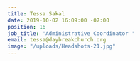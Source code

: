 ```yaml
---
title: Tessa Sakal
date: 2019-10-02 16:09:00 -07:00
position: 16
job_title: 'Administrative Coordinator '
email: tessa@daybreakchurch.org
image: "/uploads/Headshots-21.jpg"
---
```


